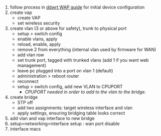 1. follow process in [ddwrt WAP guide](/ddwrtWAP.md) for initial device configuration
2. create vap
    - create VAP
    - set wireless security
3. create vlan (3 or above for safety), trunk to physical port
    - setup > switch config
    - enable vlans, apply
    - reload, enable, apply
    - remove 2 from everything (internal vlan used by firmware for WAN)
    - add vlan row
    - set trunk port, tagged with trunked vlans (add 1 if you want web management)
    - leave pc plugged into a port on vlan 1 (default)
    - administration > reboot router
    - reconnect
    - setup > switch config, add new VLAN to CPUPORT 
      - *CPUPORT needed in order to add to the vlan to the bridge.*
4. create bridge
    - STP off
    - add two assignments: target wireless interface and vlan
    - apply settings, ensuring bridging table looks correct
5. add vlan and vap interface to new bridge
6. setup>networking>interface setup : wan port disable
7. interface macs
